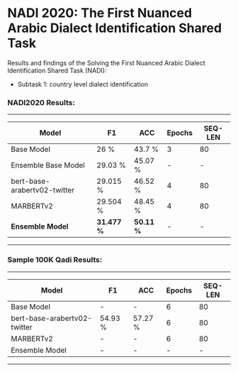 # NADI 2020: The First Nuanced Arabic Dialect Identification Shared Task

Results and findings of the Solving the First Nuanced Arabic Dialect Identification Shared Task (NADI):
- Subtask 1: country level dialect identification

### NADI2020 Results:
-----------------------
Model | F1 |ACC | Epochs | SEQ-LEN
------ |------|-----|------|----| 
Base Model |26 %|43.7 %| 3 | 80
Ensemble Base Model |29.03 %|45.07 %| - | -
bert-base-arabertv02-twitter | 29.015 %|  46.52 % | 4 | 80
MARBERTv2 | 29.504 %| 48.45 % | 4 | 80
**Ensemble Model**| **31.477 %**| **50.11 %** | - | -
---------------------


### Sample 100K Qadi Results:
-----------------------
Model | F1 |ACC | Epochs | SEQ-LEN
------ |------|-----|------|----| 
Base Model |- |-| 6 | 80
bert-base-arabertv02-twitter | 54.93 %| 57.27 % | 6 | 80
MARBERTv2 | - | - | 6 | 80
Ensemble Model | - | - | - | -
---------------------
